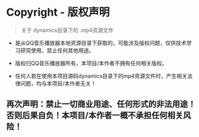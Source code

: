 # Copyright - 版权声明

> 关于 dynamics目录下的 .mp4资源文件  
  
* 是从QQ音乐播放器本地资源目录下获取的，可能涉及版权问题，仅供技术学习研究使用，禁止任何其他用途。  
  
* 版权归QQ音乐播放器所有，本项目/本作者不拥有任何相关版权。  
  
* 任何人若在使用本项目源码dynamics目录下的mp4资源文件时，产生相关法律问题，均与本项目/本作者无关！
  
## 再次声明：禁止一切商业用途、任何形式的非法用途！否则后果自负！本项目/本作者一概不承担任何相关风险！  